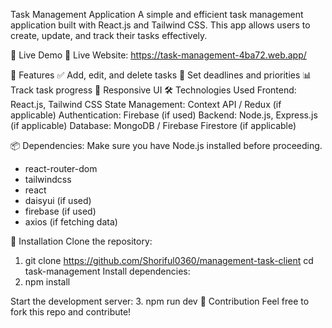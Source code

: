 Task Management Application
A simple and efficient task management application built with React.js and Tailwind CSS. This app allows users to create, update, and track their tasks effectively.

🚀 Live Demo
🔗 Live Website: https://task-management-4ba72.web.app/

📜 Features
✅ Add, edit, and delete tasks
📅 Set deadlines and priorities
📊 Track task progress
🔄 Responsive UI
🛠️ Technologies Used
Frontend: React.js, Tailwind CSS
State Management: Context API / Redux (if applicable)
Authentication: Firebase (if used)
Backend: Node.js, Express.js (if applicable)
Database: MongoDB / Firebase Firestore (if applicable)


📦 Dependencies:
Make sure you have Node.js installed before proceeding.

* react-router-dom
* tailwindcss
* react
* daisyui (if used)
* firebase (if used)
* axios (if fetching data)


🔧 Installation
Clone the repository:
1. git clone https://github.com/Shoriful0360/management-task-client
cd task-management
Install dependencies:
2. npm install

Start the development server:
3. npm run dev
📌 Contribution
Feel free to fork this repo and contribute!